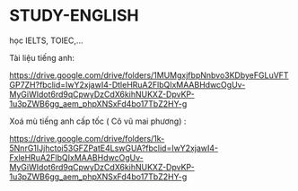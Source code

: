 # STUDY-ENGLISH
học IELTS, TOIEC,...

Tài liệu tiếng anh: 

https://drive.google.com/drive/folders/1MUMgxjfbpNnbvo3KDbyeFGLuVFTGP7ZH?fbclid=IwY2xjawI4-DtleHRuA2FlbQIxMAABHdwcOgUv-MyGiWIdot6rd9qCpwyDzCdX6kihNUKXZ-DpvKP-1u3pZWB6gg_aem_phpXNSxFd4bo17TbZ2HY-g

Xoá mù tiếng anh cấp tốc ( Cô vũ mai phương) :

https://drive.google.com/drive/folders/1k-5NnrG1IJjhctoi53GFZPatE4LswGUA?fbclid=IwY2xjawI4-FxleHRuA2FlbQIxMAABHdwcOgUv-MyGiWIdot6rd9qCpwyDzCdX6kihNUKXZ-DpvKP-1u3pZWB6gg_aem_phpXNSxFd4bo17TbZ2HY-g
